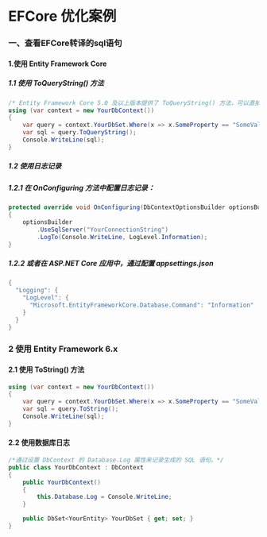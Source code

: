 # EFCore 优化案例
### 一、查看EFCore转译的sql语句

#### 1.使用 Entity Framework Core

#####  1.1 使用 ToQueryString() 方法
```C#
/* Entity Framework Core 5.0 及以上版本提供了 ToQueryString() 方法，可以直接获取 LINQ 查询生成的 SQL 语句。*/
using (var context = new YourDbContext())
{
    var query = context.YourDbSet.Where(x => x.SomeProperty == "SomeValue");
    var sql = query.ToQueryString();
    Console.WriteLine(sql);
}
```
##### 1.2 使用日志记录 

##### 1.2.1 在 OnConfiguring 方法中配置日志记录：
```C#
protected override void OnConfiguring(DbContextOptionsBuilder optionsBuilder)
{
    optionsBuilder
        .UseSqlServer("YourConnectionString")
        .LogTo(Console.WriteLine, LogLevel.Information);
}
```

##### 1.2.2 或者在 ASP.NET Core 应用中，通过配置 appsettings.json  
```C#
{
  "Logging": {
    "LogLevel": {
      "Microsoft.EntityFrameworkCore.Database.Command": "Information"
    }
  }
}
```

### 2 使用 Entity Framework 6.x

#### 2.1 使用 ToString() 方法
```C#
using (var context = new YourDbContext())
{
    var query = context.YourDbSet.Where(x => x.SomeProperty == "SomeValue");
    var sql = query.ToString();
    Console.WriteLine(sql);
}
```

#### 2.2 使用数据库日志
```C#
/*通过设置 DbContext 的 Database.Log 属性来记录生成的 SQL 语句。*/
public class YourDbContext : DbContext
{
    public YourDbContext()
    {
        this.Database.Log = Console.WriteLine;
    }

    public DbSet<YourEntity> YourDbSet { get; set; }
}
```
